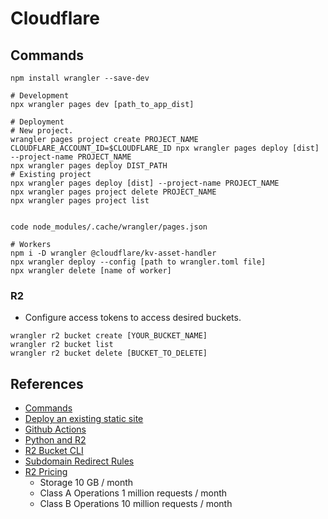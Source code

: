 # Cloudflare

## Commands

```
npm install wrangler --save-dev

# Development
npx wrangler pages dev [path_to_app_dist]

# Deployment
# New project.
wrangler pages project create PROJECT_NAME
CLOUDFLARE_ACCOUNT_ID=$CLOUDFLARE_ID npx wrangler pages deploy [dist] --project-name PROJECT_NAME
npx wrangler pages deploy DIST_PATH
# Existing project
npx wrangler pages deploy [dist] --project-name PROJECT_NAME
npx wrangler pages project delete PROJECT_NAME
npx wrangler pages project list


code node_modules/.cache/wrangler/pages.json

# Workers
npm i -D wrangler @cloudflare/kv-asset-handler
npx wrangler deploy --config [path to wrangler.toml file]
npx wrangler delete [name of worker]
```

### R2

- Configure access tokens to access desired buckets.

```
wrangler r2 bucket create [YOUR_BUCKET_NAME]
wrangler r2 bucket list
wrangler r2 bucket delete [BUCKET_TO_DELETE]
```

## References

- [Commands](https://developers.cloudflare.com/workers/wrangler/commands/)
- [Deploy an existing static site](https://developers.cloudflare.com/workers/configuration/sites/start-from-existing/)
- [Github Actions](https://developers.cloudflare.com/workers/wrangler/ci-cd)
- [Python and R2](https://developers.cloudflare.com/r2/examples/aws/boto3/)
- [R2 Bucket CLI](https://developers.cloudflare.com/r2/api/workers/workers-api-usage/#5-access-your-r2-bucket-from-your-worker)
- [Subdomain Redirect Rules](https://www.youtube.com/watch?v=Bw5LUF0x7wo)
- [R2 Pricing](https://developers.cloudflare.com/r2/pricing/)
  - Storage 10 GB / month
  - Class A Operations 1 million requests / month
  - Class B Operations 10 million requests / month

